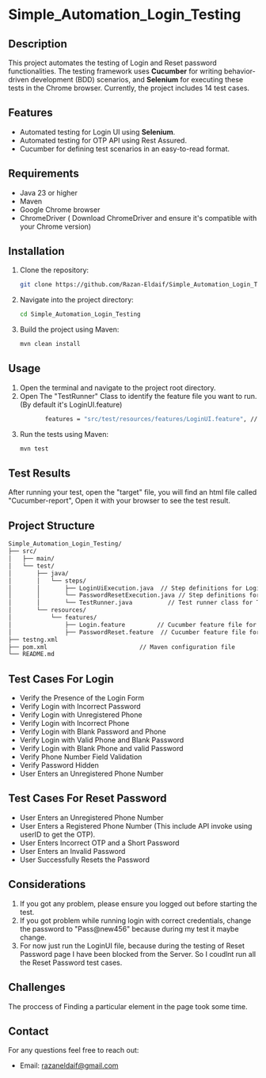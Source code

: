 # Simple_Automation_Login_Testing

## Description
This project automates the testing of Login and Reset password functionalities. The testing framework uses **Cucumber** for writing behavior-driven development (BDD) scenarios, and **Selenium** for executing these tests in the Chrome browser. Currently, the project includes 14 test cases.

## Features
- Automated testing for Login UI using **Selenium**.
- Automated testing for OTP API using Rest Assured.
- Cucumber for defining test scenarios in an easy-to-read format.



## Requirements
- Java 23 or higher
- Maven
- Google Chrome browser
- ChromeDriver ( Download ChromeDriver and ensure it's compatible with your Chrome version)


## Installation
1. Clone the repository:
   ```bash
   git clone https://github.com/Razan-Eldaif/Simple_Automation_Login_Testing.git
   ```
2. Navigate into the project directory:
   ```bash
   cd Simple_Automation_Login_Testing
   ```
3. Build the project using Maven:
   ```bash
   mvn clean install
   ```

## Usage
1. Open the terminal and navigate to the project root directory.
2. Open The "TestRunner" Class to identify the feature file you want to run. (By default it's LoginUI.feature)
    ```bash
           features = "src/test/resources/features/LoginUI.feature", // Path to the file you want to run

   ```
4. Run the tests using Maven:
   ```bash
   mvn test
   ```

## Test Results
After running your test, open the "target" file, you will find an html file called "Cucumber-report", Open it with your browser to see the test result.


## Project Structure
 ```bash
Simple_Automation_Login_Testing/  
├── src/  
│   ├── main/                      
│   └── test/  
│       ├── java/  
│       │   └── steps/           
│       │       ├── LoginUiExecution.java  // Step definitions for Login functionality tests  
│       │       └── PasswordResetExecution.java // Step definitions for Password Reset functionality tests  
│       │       └── TestRunner.java          // Test runner class for TestNG  
│       └── resources/  
│           └── features/  
│               ├── Login.feature         // Cucumber feature file for login tests  
│               ├── PasswordReset.feature  // Cucumber feature file for password reset tests  
├── testng.xml                      
├── pom.xml                          // Maven configuration file  
└── README.md                        
 ```

## Test Cases For Login
- Verify the Presence of the Login Form
- Verify Login with Incorrect Password
- Verify Login with Unregistered Phone
- Verify Login with Incorrect Phone
- Verify Login with Blank Password and Phone
- Verify Login with Valid Phone and Blank Password
- Verify Login with Blank Phone and valid Password
- Verify Phone Number Field Validation
- Verify Password Hidden
- User Enters an Unregistered Phone Number
  
## Test Cases For Reset Password
- User Enters an Unregistered Phone Number
- User Enters a Registered Phone Number (This include API invoke using userID to get the OTP).
- User Enters Incorrect OTP and a Short Password
- User Enters an Invalid Password
- User Successfully Resets the Password
  
## Considerations
1. If you got any problem, please ensure you logged out before starting the test.
2. If you got problem while running login with correct credentials, change the password to "Pass@new456" because during my test it maybe change.
3. For now just run the LoginUI file, because during the testing of Reset Password page I have been blocked from the Server. So I coudlnt run all the Reset Password test cases.

## Challenges
The proccess of Finding a particular element in the page took some time.

## Contact
For any questions feel free to reach out:
- Email: razaneldaif@gmail.com
